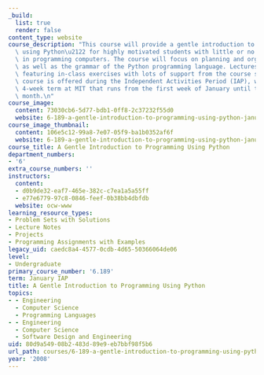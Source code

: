 ```yaml
---
_build:
  list: true
  render: false
content_type: website
course_description: "This course will provide a gentle introduction to programming\
  \ using Python\u2122 for highly motivated students with little or no prior experience\
  \ in programming computers. The course will focus on planning and organizing programs,\
  \ as well as the grammar of the Python programming language. Lectures will be interactive\
  \ featuring in-class exercises with lots of support from the course staff.\n\nThis\
  \ course is offered during the Independent Activities Period (IAP), which is a special\
  \ 4-week term at MIT that runs from the first week of January until the end of the\
  \ month.\n"
course_image:
  content: 73030cb6-5d77-bdb1-0ff8-2c37232f55d0
  website: 6-189-a-gentle-introduction-to-programming-using-python-january-iap-2008
course_image_thumbnail:
  content: 106e5c12-99a8-7e07-05f9-ba1b0352af6f
  website: 6-189-a-gentle-introduction-to-programming-using-python-january-iap-2008
course_title: A Gentle Introduction to Programming Using Python
department_numbers:
- '6'
extra_course_numbers: ''
instructors:
  content:
  - d0b9de32-eaf7-465e-382c-c7ea1a5a55ff
  - e77e6779-97c8-0846-feef-0b38bb4dbfdb
  website: ocw-www
learning_resource_types:
- Problem Sets with Solutions
- Lecture Notes
- Projects
- Programming Assignments with Examples
legacy_uid: caedc8a4-4577-0cdb-4d65-50366064de06
level:
- Undergraduate
primary_course_number: '6.189'
term: January IAP
title: A Gentle Introduction to Programming Using Python
topics:
- - Engineering
  - Computer Science
  - Programming Languages
- - Engineering
  - Computer Science
  - Software Design and Engineering
uid: 80d9a549-08b2-483d-89e9-eb7bbf98f5b6
url_path: courses/6-189-a-gentle-introduction-to-programming-using-python-january-iap-2008
year: '2008'
---
```

